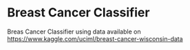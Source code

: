 # Breast Cancer Classifier
Breas Cancer Classifier using data available on https://www.kaggle.com/uciml/breast-cancer-wisconsin-data
